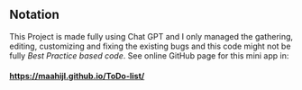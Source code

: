 ## Notation

This Project is made fully using Chat GPT and I only managed the gathering, editing, customizing and fixing the existing bugs and this code might not be fully _Best Practice based code_.
See online GitHub page for this mini app in:
#### https://maahijl.github.io/ToDo-list/
